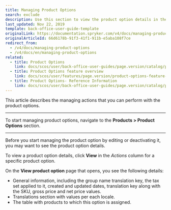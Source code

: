 ```yaml
---
title: Managing Product Options
search: exclude
description: Use this section to view the product option details in the Back Office.
last_updated: Nov 22, 2019
template: back-office-user-guide-template
originalLink: https://documentation.spryker.com/v4/docs/managing-product-options
originalArticleId: 66d6178b-91f3-41f1-911b-e5aba108f7ce
redirect_from:
  - /v4/docs/managing-product-options
  - /v4/docs/en/managing-product-options
related:
  - title: Product Options
    link: docs/scos/user/back-office-user-guides/page.version/catalog/product-options/product-options.html
  - title: Product Options feature overview
    link: docs/scos/user/features/page.version/product-options-feature-overview.html
  - title: Product Options- Reference Information
    link: docs/scos/user/back-office-user-guides/page.version/catalog/product-options/references/product-options-reference-information.html
---
```


This article describes the managing actions that you can perform with the product options.
***

To start managing product options, navigate to the **Products > Product Options** section.
***

Before you start managing the product option by editing or deactivating it, you may want to see the product option details.

To view a product option details, click **View** in the _Actions_ column for a specific product option.

On the **View product option** page that opens, you see the following details:
* General information, including the group name translation key, the tax set applied to it, created and updated dates, translation key along with the SKU, gross price and net price values.
* Translations section with values per each locale.
* The table with products to which this option is assigned.
